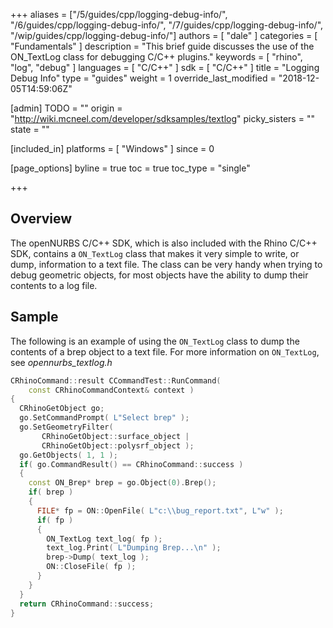 +++
aliases = ["/5/guides/cpp/logging-debug-info/", "/6/guides/cpp/logging-debug-info/", "/7/guides/cpp/logging-debug-info/", "/wip/guides/cpp/logging-debug-info/"]
authors = [ "dale" ]
categories = [ "Fundamentals" ]
description = "This brief guide discusses the use of the ON_TextLog class for debugging C/C++ plugins."
keywords = [ "rhino", "log", "debug" ]
languages = [ "C/C++" ]
sdk = [ "C/C++" ]
title = "Logging Debug Info"
type = "guides"
weight = 1
override_last_modified = "2018-12-05T14:59:06Z"

[admin]
TODO = ""
origin = "http://wiki.mcneel.com/developer/sdksamples/textlog"
picky_sisters = ""
state = ""

[included_in]
platforms = [ "Windows" ]
since = 0

[page_options]
byline = true
toc = true
toc_type = "single"

+++

 
## Overview

The openNURBS C/C++ SDK, which is also included with the Rhino C/C++ SDK, contains a `ON_TextLog` class that makes it very simple to write, or dump, information to a text file.  The class can be very handy when trying to debug geometric objects, for most objects have the ability to dump their contents to a log file.

## Sample

The following is an example of using the `ON_TextLog` class to dump the contents of a brep object to a text file.  For more information on `ON_TextLog`, see *opennurbs_textlog.h*

```cpp
CRhinoCommand::result CCommandTest::RunCommand(
    const CRhinoCommandContext& context )
{
  CRhinoGetObject go;
  go.SetCommandPrompt( L"Select brep" );
  go.SetGeometryFilter(
       CRhinoGetObject::surface_object |
       CRhinoGetObject::polysrf_object );
  go.GetObjects( 1, 1 );
  if( go.CommandResult() == CRhinoCommand::success )
  {
    const ON_Brep* brep = go.Object(0).Brep();
    if( brep )
    {
      FILE* fp = ON::OpenFile( L"c:\\bug_report.txt", L"w" );
      if( fp )
      {
        ON_TextLog text_log( fp );
        text_log.Print( L"Dumping Brep...\n" );
        brep->Dump( text_log );
        ON::CloseFile( fp );
      }
    }
  }
  return CRhinoCommand::success;
}
```
